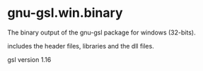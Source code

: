 gnu-gsl.win.binary
==================

The binary output of the gnu-gsl package for windows (32-bits). 

includes the header files, libraries and the dll files.

gsl version 1.16